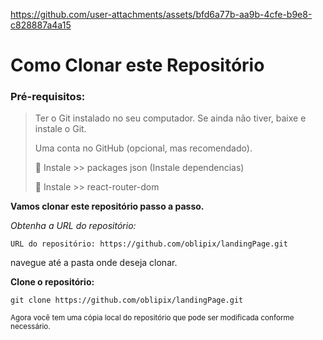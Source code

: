 




https://github.com/user-attachments/assets/bfd6a77b-aa9b-4cfe-b9e8-c828887a4a15












# Como Clonar este Repositório

>
### Pré-requisitos:


> Ter o Git instalado no seu computador.
> Se ainda não tiver, baixe e instale o Git.
>
> Uma conta no GitHub (opcional, mas recomendado).
>
>  📌 Instale >> packages json (Instale dependencias)
> 
>  📌 Instale >>  react-router-dom


**Vamos clonar este repositório passo a passo.**

_Obtenha a URL do repositório:_

`URL do repositório: https://github.com/oblipix/landingPage.git`




navegue até a pasta onde deseja clonar.


**Clone o repositório:**

`git clone https://github.com/oblipix/landingPage.git`


<sub> Agora você tem uma cópia local do repositório que pode ser modificada conforme necessário. </sub>





